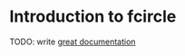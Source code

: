 # Introduction to fcircle

TODO: write [great documentation](http://jacobian.org/writing/what-to-write/)
